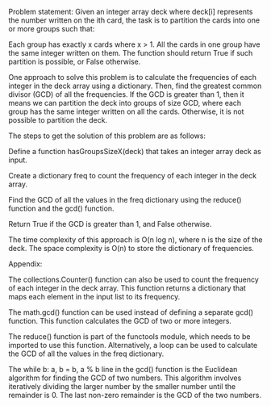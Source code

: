 Problem statement: Given an integer array deck where deck[i] represents the number written on the ith card, the task is to partition the cards into one or more groups such that:

Each group has exactly x cards where x > 1.
All the cards in one group have the same integer written on them.
The function should return True if such partition is possible, or False otherwise.

One approach to solve this problem is to calculate the frequencies of each integer in the deck array using a dictionary. Then, find the greatest common divisor (GCD) of all the frequencies. If the GCD is greater than 1, then it means we can partition the deck into groups of size GCD, where each group has the same integer written on all the cards. Otherwise, it is not possible to partition the deck.

The steps to get the solution of this problem are as follows:

Define a function hasGroupsSizeX(deck) that takes an integer array deck as input.

Create a dictionary freq to count the frequency of each integer in the deck array.

Find the GCD of all the values in the freq dictionary using the reduce() function and the gcd() function.

Return True if the GCD is greater than 1, and False otherwise.

The time complexity of this approach is O(n log n), where n is the size of the deck. The space complexity is O(n) to store the dictionary of frequencies.

Appendix:

The collections.Counter() function can also be used to count the frequency of each integer in the deck array. This function returns a dictionary that maps each element in the input list to its frequency.

The math.gcd() function can be used instead of defining a separate gcd() function. This function calculates the GCD of two or more integers.

The reduce() function is part of the functools module, which needs to be imported to use this function. Alternatively, a loop can be used to calculate the GCD of all the values in the freq dictionary.

The while b: a, b = b, a % b line in the gcd() function is the Euclidean algorithm for finding the GCD of two numbers. This algorithm involves iteratively dividing the larger number by the smaller number until the remainder is 0. The last non-zero remainder is the GCD of the two numbers.
